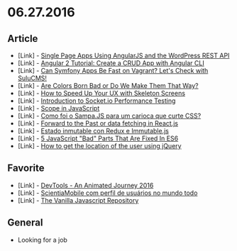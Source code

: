 # 06.27.2016

## Article

- \[Link\] - [Single Page Apps Using AngularJS and the WordPress REST API](https://www.sitepoint.com/angularjs-wordpress-rest-api/)
- \[Link\] - [Angular 2 Tutorial: Create a CRUD App with Angular CLI](https://www.sitepoint.com/angular-2-tutorial/)
- \[Link\] - [Can Symfony Apps Be Fast on Vagrant? Let's Check with SuluCMS!](https://www.sitepoint.com/symfony-on-vagrant-performance-hacks-sulucms-case-study/)
- \[Link\] - [Are Colors Born Bad or Do We Make Them That Way?](https://www.sitepoint.com/are-colors-born-bad-or-do-we-make-them-that-way/)
- \[Link\] - [How to Speed Up Your UX with Skeleton Screens](https://www.sitepoint.com/how-to-speed-up-your-ux-with-skeleton-screens/)
- \[Link\] - [Introduction to Socket.io Performance Testing](https://newblog.testable.io/introduction-to-socket-io-performance-testing-edf56ae062d0#.jryi33704)
- \[Link\] - [Scope in JavaScript](https://medium.com/@michaelrmentele/scope-in-javascript-c3295b94883d#.hds1hm225)
- \[Link\] - [Como foi o Sampa.JS para um carioca que curte CSS?](https://medium.com/@afonsopacifer/como-foi-o-sampa-js-para-um-carioca-que-curte-css-3702665c60cc#.qvmyttuk9)
- \[Link\] - [Forward to the Past or data fetching in React.js](https://medium.com/@ArtyomTrityak/forward-to-the-past-or-data-fetching-in-react-js-9f4ccfa29c10#.41pvta44g)
- \[Link\] - [Estado inmutable con Redux e Immutable.js](https://medium.com/react-redux/estado-inmutable-con-redux-e-immutable-js-5a3d69ef0451#.m7tkt9voo)
- \[Link\] - [5 JavaScript "Bad" Parts That Are Fixed In ES6](https://medium.freecodecamp.com/5-javascript-bad-parts-that-are-fixed-in-es6-c7c45d44fd81#.vxa9mes6b)
- \[Link\] - [How to get the location of the user using jQuery](https://codingsec.net/2016/05/get-location-user-using-jquery/)


## Favorite

- \[Link\] - [DevTools - An Animated Journey 2016](http://umaar.github.io/devtools-animated-2016/)
- \[Link\] - [ScientiaMobile com perfil de usuários no mundo todo](data.wurfl.io/MOVR/pdf/2016_q1/MOVR_2016_q1.pdf)
- \[Link\] - [The Vanilla Javascript Repository](www.vanillalist.com/)


## General 

- Looking for a job
